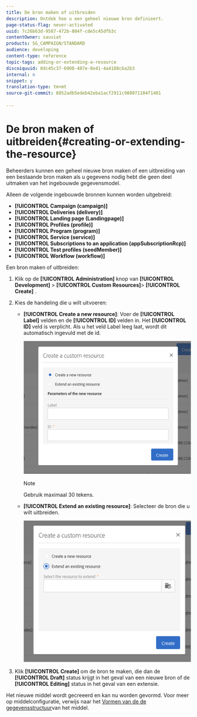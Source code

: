 ```yaml
---
title: De bron maken of uitbreiden
description: Ontdek hoe u een geheel nieuwe bron definieert.
page-status-flag: never-activated
uuid: 7c26b63d-9587-472b-804f-cde5c45dfb3c
contentOwner: sauviat
products: SG_CAMPAIGN/STANDARD
audience: developing
content-type: reference
topic-tags: adding-or-extending-a-resource
discoiquuid: 8dc45c37-6908-407e-8e41-4a4188cba2b3
internal: n
snippet: y
translation-type: tm+mt
source-git-commit: 8852adb5edeb42eba1acf2911c988071104f1401

---
```



# De bron maken of uitbreiden{#creating-or-extending-the-resource}

Beheerders kunnen een geheel nieuwe bron maken of een uitbreiding van een bestaande bron maken als u gegevens nodig hebt die geen deel uitmaken van het ingebouwde gegevensmodel.

Alleen de volgende ingebouwde bronnen kunnen worden uitgebreid:

* **[!UICONTROL Campaign (campaign)]**
* **[!UICONTROL Deliveries (delivery)]**
* **[!UICONTROL Landing page (Landingpage)]**
* **[!UICONTROL Profiles (profile)]**
* **[!UICONTROL Program (program)]**
* **[!UICONTROL Service (service)]**
* **[!UICONTROL Subscriptions to an application (appSubscriptionRcp)]**
* **[!UICONTROL Test profiles (seedMember)]**
* **[!UICONTROL Workflow (workflow)]**

Een bron maken of uitbreiden:

1. Klik op de **[!UICONTROL Administration]** knop van **[!UICONTROL Development]** > **[!UICONTROL Custom Resources]**> **[!UICONTROL Create]** .
1. Kies de handeling die u wilt uitvoeren:

   * **[!UICONTROL Create a new resource]**: Voer de **[!UICONTROL Label]** velden en de **[!UICONTROL ID]** velden in. Het **[!UICONTROL ID]** veld is verplicht. Als u het veld Label leeg laat, wordt dit automatisch ingevuld met de id.

      ![](assets/schema_extension_2.png)

      >[!NOTE]
      >
      >Gebruik maximaal 30 tekens.

   * **[!UICONTROL Extend an existing resource]**: Selecteer de bron die u wilt uitbreiden.

      ![](assets/schema_extension_10.png)

1. Klik **[!UICONTROL Create]** om de bron te maken, die dan de **[!UICONTROL Draft]** status krijgt in het geval van een nieuwe bron of de **[!UICONTROL Editing]** status in het geval van een extensie.

Het nieuwe middel wordt gecreeerd en kan nu worden gevormd. Voor meer op middelconfiguratie, verwijs naar het [Vormen van de de gegevensstructuur](../../developing/using/configuring-the-resource-s-data-structure.md)van het middel.
